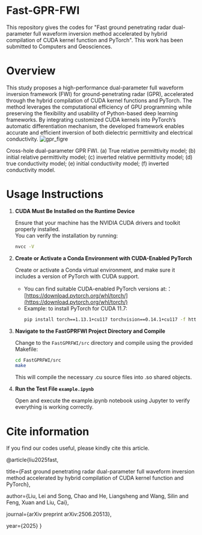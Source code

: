 # Fast-GPR-FWI
This repository gives the codes for "Fast ground penetrating radar dual-parameter full waveform inversion method accelerated by hybrid compilation of CUDA kernel function and PyTorch". This work has been submitted to Computers and Geosciences.

# Overview
This study proposes a high-performance dual-parameter full waveform inversion framework (FWI) for ground-penetrating radar (GPR), accelerated through the hybrid compilation of CUDA kernel functions and PyTorch. The method leverages the computational efficiency of GPU programming while preserving the flexibility and usability of Python-based deep learning frameworks. By integrating customized CUDA kernels into PyTorch’s automatic differentiation mechanism, the developed framework enables accurate and efficient inversion of both dielectric permittivity and electrical conductivity.
![gpr_figre](https://github.com/user-attachments/assets/28e18a25-4e25-4ecb-9698-f9fdbae2fa02)

Cross-hole dual-parameter GPR FWI. (a) True relative permittivity model; (b) initial relative permittivity model; (c) inverted relative permittivity model; (d) true conductivity model; (e) initial conductivity model; (f) inverted conductivity model.

# Usage Instructions

1. **CUDA Must Be Installed on the Runtime Device**

   Ensure that your machine has the NVIDIA CUDA drivers and toolkit properly installed.  
   You can verify the installation by running:

   ```bash
   nvcc -V
2. **Create or Activate a Conda Environment with CUDA-Enabled PyTorch**

   Create or activate a Conda virtual environment, and make sure it includes a version of PyTorch with CUDA support.

   - You can find suitable CUDA-enabled PyTorch versions at:：
     [https://download.pytorch.org/whl/torch/](https://download.pytorch.org/whl/torch/)
   - Example: to install PyTorch for CUDA 11.7:
     ```bash
     pip install torch==1.13.1+cu117 torchvision==0.14.1+cu117 -f https://download.pytorch.org/whl/torch_stable.html
     ```

3. **Navigate to the FastGPRFWI Project Directory and Compile**

   Change to the `FastGPRFWI/src` directory and compile using the provided Makefile: 

   ```bash
   cd FastGPRFWI/src
   make
   ```
   This will compile the necessary .cu source files into .so shared objects.
4. **Run the Test File `example.ipynb`**
   
   Open and execute the example.ipynb notebook using Jupyter to verify everything is working correctly. 


# Cite information
If you find our codes useful, please kindly cite this article.

@article{liu2025fast,

  title={Fast ground penetrating radar dual-parameter full waveform inversion method accelerated by hybrid compilation of CUDA kernel function and PyTorch},
  
  author={Liu, Lei and Song, Chao and He, Liangsheng and Wang, Silin and Feng, Xuan and Liu, Cai},
  
  journal={arXiv preprint arXiv:2506.20513},
  
  year={2025}
}
